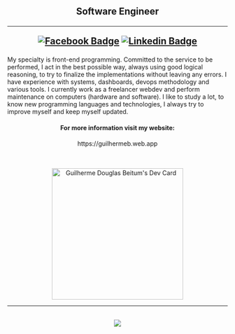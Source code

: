 <h2 align="center">
Software Engineer
  
<hr>

[![Facebook Badge](https://img.shields.io/badge/-Facebook-0e76a8?style=flat-square&logo=Facebook&logoColor=white)](https://www.facebook.com/guilhermedouglas.beitum)
[![Linkedin Badge](https://img.shields.io/badge/-LinkedIn-0e76a8?style=flat-square&logo=Linkedin&logoColor=white)](https://www.linkedin.com/in/gdbeitum)
  
</h2>



My specialty is front-end programming.
Committed to the service to be performed, I act in the best possible way, always using good logical reasoning, to try to finalize the implementations without leaving any errors.
I have experience with systems, dashboards, devops methodology and various tools.
I currently work as a freelancer webdev and perform maintenance on computers (hardware and software).
I like to study a lot, to know new programming languages and technologies, I always try to improve myself and keep myself updated.
  
  
<div align="center">
 
<h4>For more information visit my website:</h4>
https://guilhermeb.web.app
  
<br>  
<br>  
<br>  

<a href="https://app.daily.dev/Xpsys"><img src="https://api.daily.dev/devcards/054637eb691e4d498bbe9483db54975d.png?r=oc8" width="300" alt="Guilherme Douglas Beitum's Dev Card"/></a>

</div>
  
<hr>
<br>   

<div align="center">
<img  src="https://github-profile-trophy.vercel.app/?username=GuilhermeDBeitum&row=2&column=2&margin-w=50&margin-h=15&theme=radical&title=MultiLanguage,Stars,Commits,Repositories,PullRequest">
</div>  
